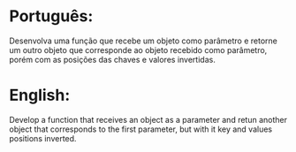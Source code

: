 # Português:

Desenvolva uma função que recebe um objeto como parâmetro e retorne um outro objeto que corresponde ao objeto recebido como parâmetro, porém com as posições das chaves e valores invertidas.

# English:

Develop a function that receives an object as a parameter and retun another object that corresponds to the first parameter, but with it key and values positions inverted.
